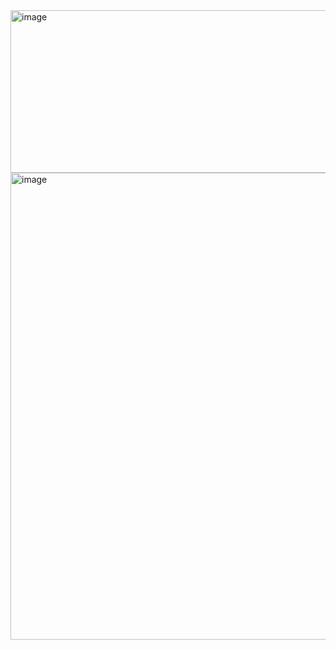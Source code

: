 <img width="855" height="260" alt="image" src="https://github.com/user-attachments/assets/fc285c08-ea4c-45bf-8222-56030d261eba" />
<img width="527" height="747" alt="image" src="https://github.com/user-attachments/assets/d6bb17f9-2cef-4b5a-96fd-0b17aa6e83a6" />
